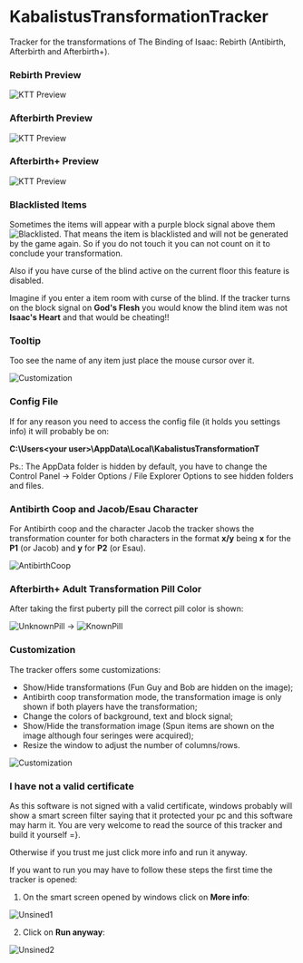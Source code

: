 # KabalistusTransformationTracker
Tracker for the transformations of The Binding of Isaac: Rebirth (Antibirth, Afterbirth and Afterbirth+).


### Rebirth Preview
![KTT Preview](http://i.imgur.com/Ru0mdhA.png)


### Afterbirth Preview
![KTT Preview](http://i.imgur.com/RK67bmi.png)


### Afterbirth+ Preview
![KTT Preview](http://i.imgur.com/QceyBwT.png)


### Blacklisted Items
Sometimes the items will appear with a purple block signal above them ![Blacklisted](http://i.imgur.com/4sexoAh.png). That means the item is blacklisted and will not be generated by the game again. So if you do not touch it you can not count on it to conclude your transformation.

Also if you have curse of the blind active on the current floor this feature is disabled. 

Imagine if you enter a item room with curse of the blind. If the tracker turns on the block signal on **God's Flesh** you would know the blind item was not **Isaac's Heart** and that would be cheating!!


### Tooltip
Too see the name of any item just place the mouse cursor over it.

![Customization](http://i.imgur.com/I1bmZap.png)


### Config File
If for any reason you need to access the config file (it holds you settings info) it will probably be on:

__C:\Users\<your user>\AppData\Local\KabalistusTransformationT__

Ps.: The AppData folder is hidden by default, you have to change the Control Panel -> Folder Options / File Explorer Options to see hidden folders and files.


### Antibirth Coop and Jacob/Esau Character
For Antibirth coop and the character Jacob the tracker shows the transformation counter for both characters in the format __x/y__ being __x__ for the __P1__ (or Jacob) and __y__ for __P2__ (or Esau).

![AntibirthCoop](http://i.imgur.com/m0GDWJo.png)


### Afterbirth+ Adult Transformation Pill Color
After taking the first puberty pill the correct pill color is shown:

![UnknownPill](http://i.imgur.com/GuQgkBZ.png) -> ![KnownPill](http://i.imgur.com/mfgiQwP.png)


### Customization
The tracker offers some customizations:
* Show/Hide transformations (Fun Guy and Bob are hidden on the image);
* Antibirth coop transformation mode, the transformation image is only shown if both players have the transformation;
* Change the colors of background, text and block signal;
* Show/Hide the transformation image (Spun items are shown on the image although four seringes were acquired);
* Resize the window to adjust the number of columns/rows.

![Customization](http://i.imgur.com/6xBmAkG.png)


### I have not a valid certificate
As this software is not signed with a valid certificate, windows probably will show a smart screen filter saying that it protected your pc and this software may harm it. You are very welcome to read the source of this tracker and build it yourself =}.

Otherwise if you trust me just click more info and run it anyway.

If you want to run you may have to follow these steps the first time the tracker is opened:

1. On the smart screen opened by windows click on __More info__:

![Unsined1](http://i.imgur.com/HXkBJ1B.png)


2. Click on __Run anyway__:

![Unsined2](http://i.imgur.com/0PJWmI9.png)










